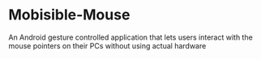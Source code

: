 # Mobisible-Mouse
An Android gesture controlled application that lets users interact with the mouse pointers on their PCs without using actual hardware
